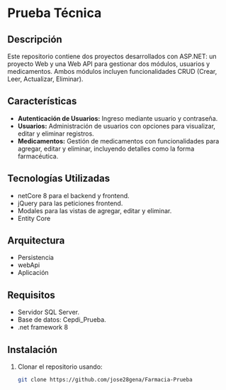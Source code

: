 # Prueba Técnica 

## Descripción

Este repositorio contiene dos proyectos desarrollados con ASP.NET: un proyecto Web y una Web API para gestionar dos módulos, usuarios y medicamentos. Ambos módulos incluyen funcionalidades CRUD (Crear, Leer, Actualizar, Eliminar).

## Características

- **Autenticación de Usuarios:** Ingreso mediante usuario y contraseña.
- **Usuarios:** Administración de usuarios con opciones para visualizar, editar y eliminar registros.
- **Medicamentos:** Gestión de medicamentos con funcionalidades para agregar, editar y eliminar, incluyendo detalles como la forma farmacéutica.

## Tecnologías Utilizadas

- netCore 8 para el backend y frontend.
- jQuery para las peticiones frontend.
- Modales para las vistas de agregar, editar y eliminar.
- Entity Core

## Arquitectura
- Persistencia
- webApi
- Aplicación
  
## Requisitos

- Servidor SQL Server.
- Base de datos: Cepdi_Prueba.
- .net framework 8

## Instalación

1. Clonar el repositorio usando:
   ```bash
   git clone https://github.com/jose28gena/Farmacia-Prueba
